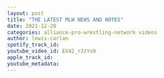 ```yaml
---
layout: post
title: "THE LATEST MLW NEWS AND NOTES"
date: 2021-12-20
categories: alliance-pro-wrestling-network videos
author: lewis-carlan
spotify_track_id: 
youtube_video_id: EV42_rJzYs0
apple_track_id: 
youtube_metadata: 
---
```

